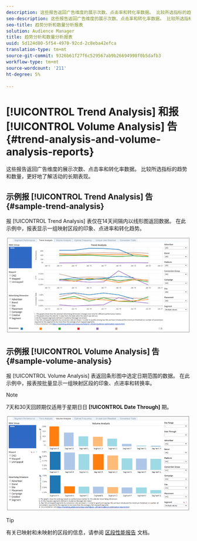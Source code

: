 ```yaml
---
description: 这些报告返回广告维度的展示次数、点击率和转化率数据。 比较所选指标的趋势和数量，更好地了解活动的长期表现。
seo-description: 这些报告返回广告维度的展示次数、点击率和转化率数据。 比较所选指标的趋势和数量，更好地了解活动的长期表现。
seo-title: 趋势分析和数量分析报表
solution: Audience Manager
title: 趋势分析和数量分析报表
uuid: 5d124d80-5f54-4970-92cd-2c8eba42efca
translation-type: tm+mt
source-git-commit: 9326b61f27f6c529567ab9b26694998f0b5dafb3
workflow-type: tm+mt
source-wordcount: '211'
ht-degree: 5%

---
```



# [!UICONTROL Trend Analysis] 和报 [!UICONTROL Volume Analysis] 告{#trend-analysis-and-volume-analysis-reports}

这些报告返回广告维度的展示次数、点击率和转化率数据。 比较所选指标的趋势和数量，更好地了解活动的长期表现。

## 示例报 [!UICONTROL Trend Analysis] 告 {#sample-trend-analysis}

报 [!UICONTROL Trend Analysis] 表仅在14天间隔内以线形图返回数据。 在此示例中，报表显示一组映射区段的印象、点进率和转化趋势。

![](assets/trend-analysis.png)

## 示例报 [!UICONTROL Volume Analysis] 告 {#sample-volume-analysis}

报 [!UICONTROL Volume Analysis] 表返回条形图中选定日期范围的数据。 在此示例中，报表按批量显示一组映射区段的印象、点进率和转换率。

>[!NOTE]
>
>7天和30天回顾期仅适用于星期日日 **[!UICONTROL Date Through]** 期。

![](assets/volume-analysis.png)

>[!TIP]
>
>有关已映射和未映射的区段的信息，请参阅 [区段性能报告](../../../reporting/audience-optimization-reports/aor-advertisers/segment-performance.md) 文档。

